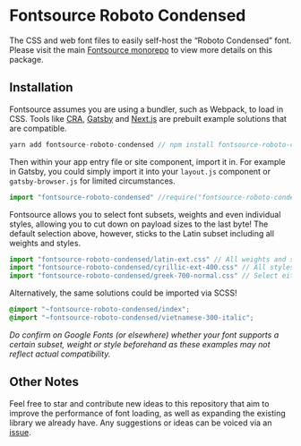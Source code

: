 # Fontsource Roboto Condensed

The CSS and web font files to easily self-host the “Roboto Condensed” font. Please visit the main [Fontsource monorepo](https://github.com/DecliningLotus/fontsource) to view more details on this package.

## Installation

Fontsource assumes you are using a bundler, such as Webpack, to load in CSS. Tools like [CRA](https://create-react-app.dev/), [Gatsby](https://www.gatsbyjs.org/) and [Next.js](https://nextjs.org/) are prebuilt example solutions that are compatible.

```javascript
yarn add fontsource-roboto-condensed // npm install fontsource-roboto-condensed
```

Then within your app entry file or site component, import it in. For example in Gatsby, you could simply import it into your `layout.js` component or `gatsby-browser.js` for limited circumstances.

```javascript
import "fontsource-roboto-condensed" //require("fontsource-roboto-condensed")
```

Fontsource allows you to select font subsets, weights and even individual styles, allowing you to cut down on payload sizes to the last byte! The default selection above, however, sticks to the Latin subset including all weights and styles.

```javascript
import "fontsource-roboto-condensed/latin-ext.css" // All weights and styles included.
import "fontsource-roboto-condensed/cyrillic-ext-400.css" // All styles included.
import "fontsource-roboto-condensed/greek-700-normal.css" // Select either normal or italic.
```

Alternatively, the same solutions could be imported via SCSS!

```scss
@import "~fontsource-roboto-condensed/index";
@import "~fontsource-roboto-condensed/vietnamese-300-italic";
```

_Do confirm on Google Fonts (or elsewhere) whether your font supports a certain subset, weight or style beforehand as these examples may not reflect actual compatibility._

## Other Notes

Feel free to star and contribute new ideas to this repository that aim to improve the performance of font loading, as well as expanding the existing library we already have. Any suggestions or ideas can be voiced via an [issue](https://github.com/DecliningLotus/fontsource/issues).

